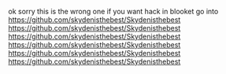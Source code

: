 ok
sorry 
this is the wrong one if you want hack in blooket go into
https://github.com/skydenisthebest/Skydenisthebest
https://github.com/skydenisthebest/Skydenisthebest
https://github.com/skydenisthebest/Skydenisthebest
https://github.com/skydenisthebest/Skydenisthebest
https://github.com/skydenisthebest/Skydenisthebest
https://github.com/skydenisthebest/Skydenisthebest

